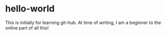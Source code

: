 # hello-world
This is initially for learning git-hub. At time of writing, I am a beginner to the online part of all this!
